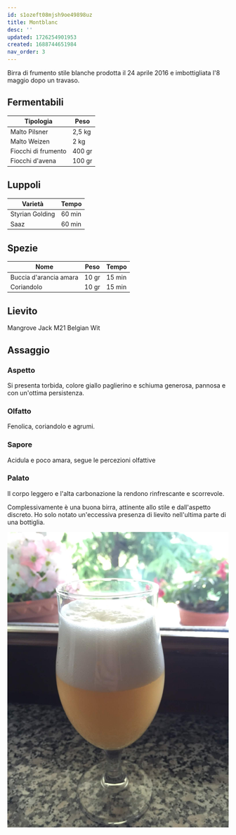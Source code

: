 ```yaml
---
id: s1ozeft08mjsh9oe49898uz
title: Montblanc
desc: ''
updated: 1726254901953
created: 1688744651984
nav_order: 3
---
```

Birra di frumento stile blanche prodotta il 24 aprile 2016 e imbottigliata l'8 maggio dopo un travaso.

## Fermentabili

| Tipologia           | Peso   |
|---------------------|--------|
| Malto Pilsner       | 2,5 kg |
| Malto Weizen        | 2 kg   |
| Fiocchi di frumento | 400 gr |
| Fiocchi d'avena     | 100 gr |

## Luppoli

| Varietà         | Tempo  |
|-----------------|--------|
| Styrian Golding | 60 min |
| Saaz            | 60 min |

## Spezie

| Nome                   | Peso  | Tempo  |
|------------------------|-------|--------|
| Buccia d'arancia amara | 10 gr | 15 min |
| Coriandolo             | 10 gr | 15 min |

## Lievito

Mangrove Jack M21 Belgian Wit

## Assaggio

### Aspetto

Si presenta torbida, colore giallo paglierino e schiuma generosa, pannosa e con un'ottima persistenza.

### Olfatto

Fenolica, coriandolo e agrumi.

### Sapore

Acidula e poco amara, segue le percezioni olfattive

### Palato

Il corpo leggero e l'alta carbonazione la rendono rinfrescante e scorrevole.

Complessivamente è una buona birra, attinente allo stile e dall'aspetto discreto. Ho solo notato un'eccessiva presenza di lievito nell'ultima parte di una bottiglia.

![image](./assets/images/montBlanc.jpg)
